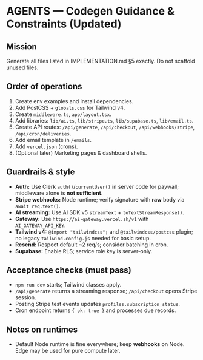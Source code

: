 # AGENTS — Codegen Guidance & Constraints (Updated)

## Mission
Generate all files listed in IMPLEMENTATION.md §5 exactly. Do not scaffold unused files.

## Order of operations
1) Create env examples and install dependencies.
2) Add PostCSS + `globals.css` for Tailwind v4.
3) Create `middleware.ts`, `app/layout.tsx`.
4) Add libraries: `lib/ai.ts`, `lib/stripe.ts`, `lib/supabase.ts`, `lib/email.ts`.
5) Create API routes: `/api/generate`, `/api/checkout`, `/api/webhooks/stripe`, `/api/cron/deliveries`.
6) Add email template in `/emails`.
7) Add `vercel.json` (crons).
8) (Optional later) Marketing pages & dashboard shells.

## Guardrails & style
- **Auth:** Use Clerk `auth()`/`currentUser()` in server code for paywall; middleware alone is **not sufficient**.
- **Stripe webhooks:** Node runtime; verify signature with **raw** body via `await req.text()`.
- **AI streaming:** Use AI SDK v5 `streamText` + `toTextStreamResponse()`.
- **Gateway:** Use `https://ai-gateway.vercel.sh/v1` with `AI_GATEWAY_API_KEY`.
- **Tailwind v4:** `@import "tailwindcss";` and `@tailwindcss/postcss` plugin; no legacy `tailwind.config.js` needed for basic setup.
- **Resend:** Respect default ~2 req/s; consider batching in cron.
- **Supabase:** Enable RLS; service role key is server‑only.

## Acceptance checks (must pass)
- `npm run dev` starts; Tailwind classes apply.
- `/api/generate` returns a streaming response; `/api/checkout` opens Stripe session.
- Posting Stripe test events updates `profiles.subscription_status`.
- Cron endpoint returns `{ ok: true }` and processes due records.

## Notes on runtimes
- Default Node runtime is fine everywhere; keep **webhooks** on Node. Edge may be used for pure compute later.
